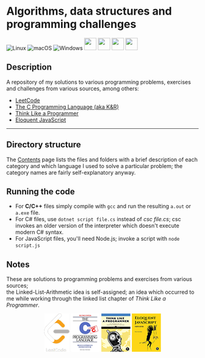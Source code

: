 # Algorithms, data structures and programming challenges

![Linux](https://img.shields.io/badge/-Linux-grey?logo=linux)
![macOS](https://img.shields.io/badge/-macOS-black?logo=apple)
![Windows](https://img.shields.io/badge/-Windows-red)
<img width="32" height="32" src="https://cdn.jsdelivr.net/gh/devicons/devicon@latest/icons/c/c-original.svg" />
<img width="32" height="32" src="https://cdn.jsdelivr.net/gh/devicons/devicon@latest/icons/cplusplus/cplusplus-original.svg" />
<img width="32" height="32" src="https://cdn.jsdelivr.net/gh/devicons/devicon@latest/icons/csharp/csharp-original.svg" />
<img width="32" height="32" src="https://cdn.jsdelivr.net/gh/devicons/devicon@latest/icons/javascript/javascript-original.svg" />


## Description

A repository of my solutions to various programming problems, exercises and challenges from various sources, among others:  

* [LeetCode](https://leetcode.com/)
* [The C Programming Language (aka K&R)](https://en.wikipedia.org/wiki/The_C_Programming_Language)  
* [Think Like a Programmer](https://nostarch.com/thinklikeaprogrammer)  
* [Eloquent JavaScript](https://eloquentjavascript.net/)
---

## Directory structure

The [Contents](DIRECTORY.md) page lists the files and folders with a brief description of each category and which language I used to solve a particular problem; the category names are fairly self-explanatory anyway.  

## Running the code

* For **C/C++** files simply compile with `gcc` and run the resulting `a.out` or `a.exe` file.  
* For C# files, use `dotnet script file.cs` instead of _csc file.cs_; csc invokes an older version of the interpreter which doesn't execute modern C# syntax.  
* For JavaScript files, you'll need Node.js; invoke a script with `node script.js`

## Notes
These are solutions to programming problems and exercises from various sources;  
the Linked-List-Arithmetic idea is self-assigned; an idea which occurred to me while working through the linked list chapter of *Think Like a Programmer*.


<div align="center">

![alt text](.assets/leetcode_alpha.png)
![alt text](.assets/K&R_cover_small.png)
![alt text](.assets/think-like-a-programmer_cover_small.png)
![alt text](.assets/EloquentJavaScript_cover_small.jpg)


</div>